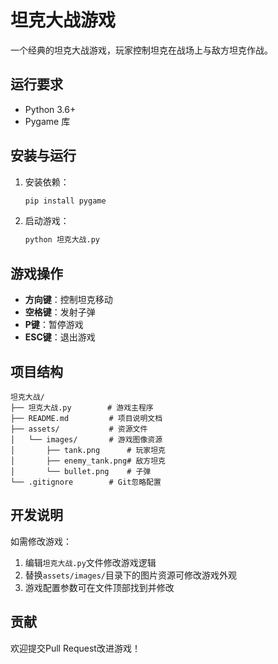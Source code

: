 # 坦克大战游戏

一个经典的坦克大战游戏，玩家控制坦克在战场上与敌方坦克作战。

## 运行要求
- Python 3.6+
- Pygame 库

## 安装与运行
1. 安装依赖：
   ```bash
   pip install pygame
   ```
2. 启动游戏：
   ```bash
   python 坦克大战.py
   ```

## 游戏操作
- **方向键**：控制坦克移动
- **空格键**：发射子弹
- **P键**：暂停游戏
- **ESC键**：退出游戏

## 项目结构
```
坦克大战/
├── 坦克大战.py        # 游戏主程序
├── README.md         # 项目说明文档
├── assets/           # 资源文件
│   └── images/       # 游戏图像资源
│       ├── tank.png      # 玩家坦克
│       ├── enemy_tank.png# 敌方坦克
│       └── bullet.png    # 子弹
└── .gitignore        # Git忽略配置
```

## 开发说明
如需修改游戏：
1. 编辑`坦克大战.py`文件修改游戏逻辑
2. 替换`assets/images/`目录下的图片资源可修改游戏外观
3. 游戏配置参数可在文件顶部找到并修改

## 贡献
欢迎提交Pull Request改进游戏！
